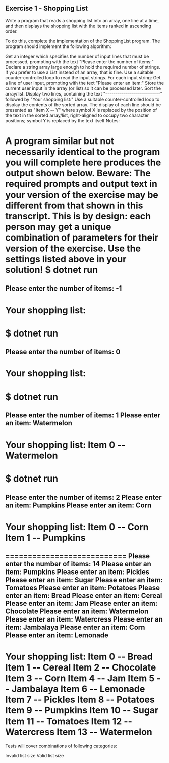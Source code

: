 ## Exercise 1 - Shopping List
Write a program that reads a shopping list into an array, one line at a time, and then displays the shopping list with the items ranked in ascending order.

To do this, complete the implementation of the ShoppingList program. The program should implement the following algorithm:

Get an integer which specifies the number of input lines that must be processed, prompting with the text
"Please enter the number of items:"
Declare a string array large enough to hold the required number of strings. If you prefer to use a List instead of an array, that is fine.
Use a suitable counter-controlled loop to read the input strings. For each input string:
Get a line of user input, prompting with the text
"Please enter an item:"
Store the current user input in the array (or list) so it can be processed later.
Sort the array/list.
Display two lines, containing the text
"---------------------------"
followed by
"Your shopping list:"
Use a suitable counter-controlled loop to display the contents of the sorted array. The display of each line should be presented as
"Item X -- Y"
where
symbol X is replaced by the position of the text in the sorted array/list, right-aligned to occupy two character positions;
symbol Y is replaced by the text itself
Notes:

A program similar but not necessarily identical to the program you will complete here produces the output shown below.
Beware: The required prompts and output text in your version of the exercise may be different from that shown in this transcript. This is by design: each person may get a unique combination of parameters for their version of the exercise.
Use the settings listed above in your solution!
$ dotnet run
===========================
Please enter the number of items:
-1
---------------------------
Your shopping list:
===========================

$ dotnet run
===========================
Please enter the number of items:
0
---------------------------
Your shopping list:
===========================

$ dotnet run
===========================
Please enter the number of items:
1
Please enter an item:
Watermelon
---------------------------
Your shopping list:
Item  0 -- Watermelon
===========================

$ dotnet run
===========================
Please enter the number of items:
2
Please enter an item:
Pumpkins
Please enter an item:
Corn
---------------------------
Your shopping list:
Item  0 -- Corn
Item  1 -- Pumpkins
===========================

===========================
Please enter the number of items:
14
Please enter an item:
Pumpkins
Please enter an item:
Pickles
Please enter an item:
Sugar
Please enter an item:
Tomatoes
Please enter an item:
Potatoes
Please enter an item:
Bread
Please enter an item:
Cereal
Please enter an item:
Jam
Please enter an item:
Chocolate
Please enter an item:
Watermelon
Please enter an item:
Watercress
Please enter an item:
Jambalaya
Please enter an item:
Corn
Please enter an item:
Lemonade
---------------------------
Your shopping list:
Item  0 -- Bread
Item  1 -- Cereal
Item  2 -- Chocolate
Item  3 -- Corn
Item  4 -- Jam
Item  5 -- Jambalaya
Item  6 -- Lemonade
Item  7 -- Pickles
Item  8 -- Potatoes
Item  9 -- Pumpkins
Item 10 -- Sugar
Item 11 -- Tomatoes
Item 12 -- Watercress
Item 13 -- Watermelon
===========================


Tests will cover combinations of following categories:

Invalid list size
Valid list size
